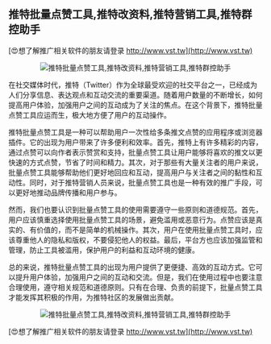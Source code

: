 ## **推特批量点赞工具,推特改资料,推特营销工具,推特群控助手**

[😍想了解推广相关软件的朋友请登录 http://www.vst.tw](http://www.vst.tw)

 <center><img src="https://vst.tw/MP4/tuiguang/png/4.png" alt="推特批量点赞工具,推特改资料,推特营销工具,推特群控助手"></center>

在社交媒体时代，推特（Twitter）作为全球最受欢迎的社交平台之一，已经成为人们分享信息、表达观点和互动交流的重要渠道。随着用户数量的不断增长，如何提高用户体验，加强用户之间的互动成为了关注的焦点。在这个背景下，推特批量点赞工具应运而生，极大地方便了用户的互动操作。

推特批量点赞工具是一种可以帮助用户一次性给多条推文点赞的应用程序或浏览器插件。它的出现为用户带来了许多便利和效率。首先，推特上有许多精彩的内容，通过点赞可以向作者表示赞赏和支持，批量点赞工具让用户能够将喜欢的推文以更快速的方式点赞，节省了时间和精力。其次，对于那些有大量关注者的用户来说，批量点赞工具能够帮助他们更好地回应和互动，提高用户与关注者之间的黏性和互动性。同时，对于推特营销人员来说，批量点赞工具也是一种有效的推广手段，可以更好地推动品牌传播和用户参与。

然而，我们也要认识到批量点赞工具的使用需要遵守一些原则和道德规范。首先，用户应该慎重选择使用批量点赞工具的场景，避免滥用或恶意行为。点赞应该是真实的、有价值的，而不是简单的机械操作。其次，用户在使用批量点赞工具时，应该尊重他人的隐私和版权，不要侵犯他人的权益。最后，平台方也应该加强监管和管理，防止工具被滥用，保护用户的利益和互动环境的健康。

总的来说，推特批量点赞工具的出现为用户提供了更便捷、高效的互动方式。它可以提升用户体验，加强用户之间的互动和交流。但是，我们在使用过程中也要注意合理使用，遵守相关规范和道德原则。只有在合理、负责的前提下，批量点赞工具才能发挥其积极的作用，为推特社区的发展做出贡献。

 <center><img src="https://vst.tw/MP4/tuiguang/png/3.png" alt="推特批量点赞工具,推特改资料,推特营销工具,推特群控助手"></center>

[😍想了解推广相关软件的朋友请登录 http://www.vst.tw](http://www.vst.tw)



